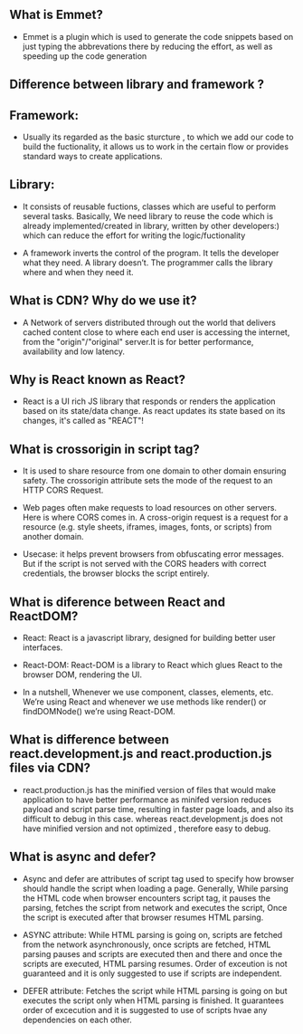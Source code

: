 ##  What is Emmet?

- Emmet is a plugin which is used to generate the code snippets based on just typing the abbrevations there by reducing the effort, as well as speeding up the code generation

## Difference between library and framework ?

## Framework:
 - Usually its regarded as the basic sturcture , to which we add our code to build the fuctionality, it allows us to work in  the certain flow or provides standard ways to create applications.

## Library:
 - It consists of reusable fuctions, classes which are useful to perform several tasks. Basically, We need library to reuse the code which is already implemented/created in library, written by other developers:) which can reduce the effort for writing the logic/fuctionality

 - A framework inverts the control of the program. It tells the developer what they need. A library doesn’t. The programmer calls the library where and when they need it.

## What is CDN? Why do we use it?

- A Network of servers distributed through out the world that delivers cached content close to where each end user is accessing the internet, from the "origin"/"original" server.It is for better performance, availability and low latency.

 ## Why is React known as React?

 - React is a UI rich JS library that responds or renders the application based on its state/data change. As react updates its state based on its changes, it's called as "REACT"!

 ## What is crossorigin in script tag?
 - It is used to share resource from one domain to other domain ensuring safety.
 The crossorigin attribute sets the mode of the request to an HTTP CORS Request.
 - Web pages often make requests to load resources on other servers. Here is where CORS comes in.
 A cross-origin request is a request for a resource (e.g. style sheets, iframes, images, fonts, or scripts) from another domain.

 - Usecase: it helps prevent browsers from obfuscating error messages. But if the script is not served with the CORS headers with correct credentials, the browser blocks the script entirely.

 ## What is diference between React and ReactDOM?
  - React: React is a javascript library, designed for building better user interfaces.

  - React-DOM: React-DOM is a library to React which glues React to the browser DOM, rendering the UI.

  - In a nutshell, Whenever we use component, classes, elements, etc. We’re using React and whenever we use methods like render() or findDOMNode() we’re using React-DOM.

## What is difference between react.development.js and react.production.js files via CDN?
  - react.production.js has the minified version of files that would make application to have better performance as minifed version reduces payload and script parse time, resulting in faster page loads, and also its difficult to debug in this case. whereas react.development.js does not have minified version and not optimized , therefore easy to debug.

## What is async and defer?
  - Async and defer are attributes of script tag used to specify how browser should handle the script when loading a page.
     Generally, While parsing the HTML code when browser encounters script tag, it pauses the parsing, fetches the script from network and executes the script, Once the script is executed after that browser resumes HTML parsing.

  - ASYNC attribute: While HTML parsing is going on, scripts are fetched from the network asynchronously, once scripts are fetched, HTML parsing pauses and scripts are executed then and there and once the scripts are executed, HTML parsing resumes. Order of exceution is not guaranteed and it is only suggested to use if scripts are independent.
                            
  - DEFER attribute: Fetches the script while HTML parsing is going on but executes the script only when HTML parsing is finished.
     It guarantees order of excecution and it is suggested to use of scripts hvae any dependencies on each other.
